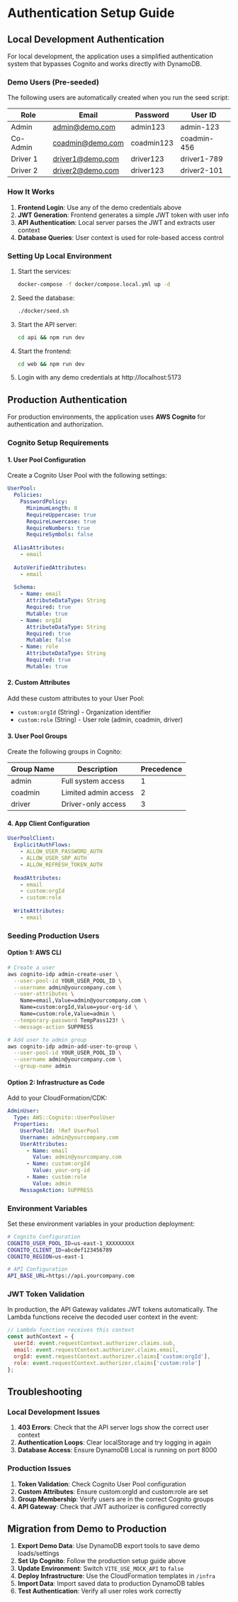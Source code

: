 # Authentication Setup Guide

## Local Development Authentication

For local development, the application uses a simplified authentication system that bypasses Cognito and works directly with DynamoDB.

### Demo Users (Pre-seeded)

The following users are automatically created when you run the seed script:

| Role | Email | Password | User ID |
|------|-------|----------|---------|
| Admin | admin@demo.com | admin123 | admin-123 |
| Co-Admin | coadmin@demo.com | coadmin123 | coadmin-456 |
| Driver 1 | driver1@demo.com | driver123 | driver1-789 |
| Driver 2 | driver2@demo.com | driver123 | driver2-101 |

### How It Works

1. **Frontend Login**: Use any of the demo credentials above
2. **JWT Generation**: Frontend generates a simple JWT token with user info
3. **API Authentication**: Local server parses the JWT and extracts user context
4. **Database Queries**: User context is used for role-based access control

### Setting Up Local Environment

1. Start the services:
   ```bash
   docker-compose -f docker/compose.local.yml up -d
   ```

2. Seed the database:
   ```bash
   ./docker/seed.sh
   ```

3. Start the API server:
   ```bash
   cd api && npm run dev
   ```

4. Start the frontend:
   ```bash
   cd web && npm run dev
   ```

5. Login with any demo credentials at http://localhost:5173

## Production Authentication

For production environments, the application uses **AWS Cognito** for authentication and authorization.

### Cognito Setup Requirements

#### 1. User Pool Configuration

Create a Cognito User Pool with the following settings:

```yaml
UserPool:
  Policies:
    PasswordPolicy:
      MinimumLength: 8
      RequireUppercase: true
      RequireLowercase: true
      RequireNumbers: true
      RequireSymbols: false
  
  AliasAttributes:
    - email
  
  AutoVerifiedAttributes:
    - email
  
  Schema:
    - Name: email
      AttributeDataType: String
      Required: true
      Mutable: true
    - Name: orgId
      AttributeDataType: String
      Required: true
      Mutable: false
    - Name: role
      AttributeDataType: String
      Required: true
      Mutable: true
```

#### 2. Custom Attributes

Add these custom attributes to your User Pool:

- `custom:orgId` (String) - Organization identifier
- `custom:role` (String) - User role (admin, coadmin, driver)

#### 3. User Pool Groups

Create the following groups in Cognito:

| Group Name | Description | Precedence |
|------------|-------------|------------|
| admin | Full system access | 1 |
| coadmin | Limited admin access | 2 |
| driver | Driver-only access | 3 |

#### 4. App Client Configuration

```yaml
UserPoolClient:
  ExplicitAuthFlows:
    - ALLOW_USER_PASSWORD_AUTH
    - ALLOW_USER_SRP_AUTH
    - ALLOW_REFRESH_TOKEN_AUTH
  
  ReadAttributes:
    - email
    - custom:orgId
    - custom:role
  
  WriteAttributes:
    - email
```

### Seeding Production Users

#### Option 1: AWS CLI

```bash
# Create a user
aws cognito-idp admin-create-user \
  --user-pool-id YOUR_USER_POOL_ID \
  --username admin@yourcompany.com \
  --user-attributes \
    Name=email,Value=admin@yourcompany.com \
    Name=custom:orgId,Value=your-org-id \
    Name=custom:role,Value=admin \
  --temporary-password TempPass123! \
  --message-action SUPPRESS

# Add user to admin group
aws cognito-idp admin-add-user-to-group \
  --user-pool-id YOUR_USER_POOL_ID \
  --username admin@yourcompany.com \
  --group-name admin
```

#### Option 2: Infrastructure as Code

Add to your CloudFormation/CDK:

```yaml
AdminUser:
  Type: AWS::Cognito::UserPoolUser
  Properties:
    UserPoolId: !Ref UserPool
    Username: admin@yourcompany.com
    UserAttributes:
      - Name: email
        Value: admin@yourcompany.com
      - Name: custom:orgId
        Value: your-org-id
      - Name: custom:role
        Value: admin
    MessageAction: SUPPRESS
```

### Environment Variables

Set these environment variables in your production deployment:

```bash
# Cognito Configuration
COGNITO_USER_POOL_ID=us-east-1_XXXXXXXXX
COGNITO_CLIENT_ID=abcdef123456789
COGNITO_REGION=us-east-1

# API Configuration
API_BASE_URL=https://api.yourcompany.com
```

### JWT Token Validation

In production, the API Gateway validates JWT tokens automatically. The Lambda functions receive the decoded user context in the event:

```javascript
// Lambda function receives this context
const authContext = {
  userId: event.requestContext.authorizer.claims.sub,
  email: event.requestContext.authorizer.claims.email,
  orgId: event.requestContext.authorizer.claims['custom:orgId'],
  role: event.requestContext.authorizer.claims['custom:role']
};
```

## Troubleshooting

### Local Development Issues

1. **403 Errors**: Check that the API server logs show the correct user context
2. **Authentication Loops**: Clear localStorage and try logging in again
3. **Database Access**: Ensure DynamoDB Local is running on port 8000

### Production Issues

1. **Token Validation**: Check Cognito User Pool configuration
2. **Custom Attributes**: Ensure custom:orgId and custom:role are set
3. **Group Membership**: Verify users are in the correct Cognito groups
4. **API Gateway**: Check that JWT authorizer is configured correctly

## Migration from Demo to Production

1. **Export Demo Data**: Use DynamoDB export tools to save demo loads/settings
2. **Set Up Cognito**: Follow the production setup guide above
3. **Update Environment**: Switch `VITE_USE_MOCK_API` to `false`
4. **Deploy Infrastructure**: Use the CloudFormation templates in `/infra`
5. **Import Data**: Import saved data to production DynamoDB tables
6. **Test Authentication**: Verify all user roles work correctly